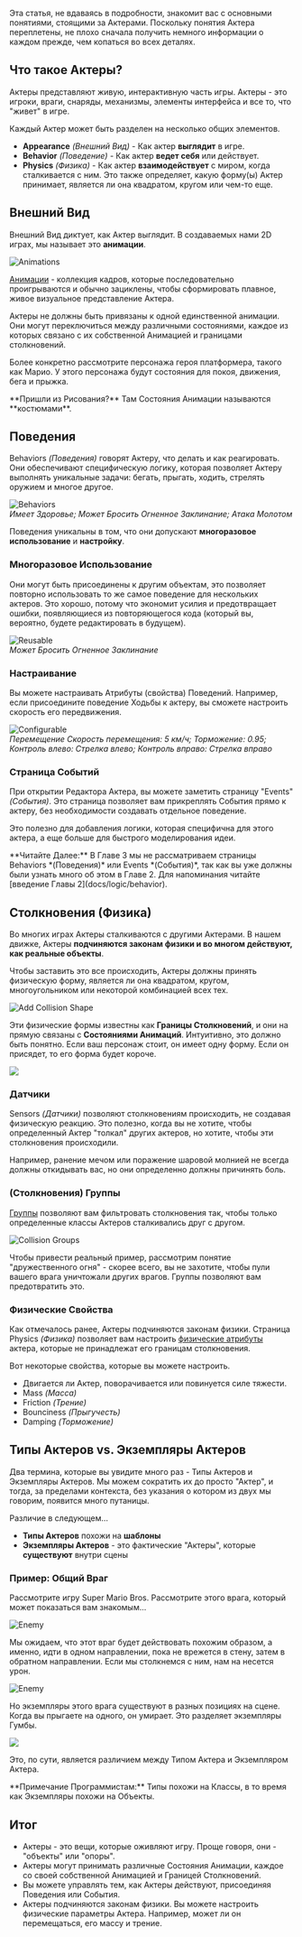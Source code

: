 Эта статья, не вдаваясь в подробности, знакомит вас с основными понятиями, стоящими за Актерами. Поскольку понятия Актера переплетены, не плохо сначала получить немного информации о каждом прежде, чем копаться во всех деталях.

## Что такое Актеры?

Актеры представляют живую, интерактивную часть игры. Актеры - это игроки, враги, снаряды, механизмы, элементы интерфейса и все то, что "живет" в игре.

Каждый Актер может быть разделен на несколько общих элементов.

* **Appearance** *(Внешний Вид)* - Как актер **выглядит** в игре.
* **Behavior** *(Поведение)* - Как актер **ведет себя** или действует.
* **Physics** *(Физика)* - Как актер **взаимодействует** с миром, когда сталкивается с ним. Это также определяет, какую форму(ы) Актер принимает, является ли она квадратом, кругом или чем-то еще.

## Внешний Вид

Внешний Вид диктует, как Актер выглядит. В создаваемых нами 2D играх, мы называет это **анимации**.

![Animations](http://static.stencyl.com/pedia2/ch3/animation/image21.png)

[Анимации](docs/actors/animations) - коллекция кадров, которые последовательно проигрываются и обычно зациклены, чтобы сформировать плавное, живое визуальное представление Актера.

Актеры не должны быть привязаны к одной единственной анимации. Они могут переключиться между различными состояниями, каждое из которых связано с их собственной Анимацией и границами столкновений.

Более конкретно рассмотрите персонажа героя платформера, такого как Марио. У этого персонажа будут состояния для покоя, движения, бега и прыжка.

<div class="note">
**Пришли из Рисования?** Там Состояния Анимации называются **костюмами**.
</div>

## Поведения

Behaviors *(Поведения)* говорят Актеру, что делать и как реагировать. Они обеспечивают специфическую логику, которая позволяет Актеру выполнять уникальные задачи: бегать, прыгать, ходить, стрелять оружием и многое другое.

![Behaviors](http://static.stencyl.com/pedia2/ch3/intro/image01.png)  
*Имеет Здоровье; Может Бросить Огненное Заклинание; Атака Молотом*

Поведения уникальны в том, что они допускают **многоразовое использование** и **настройку**.

### Многоразовое Использование
Они могут быть присоединены к другим объектам, это позволяет повторно использовать то же самое поведение для нескольких актеров. Это хорошо, потому что экономит усилия и предотвращает ошибки, появляющиеся из повторяющегося кода (который вы, вероятно, будете редактировать в будущем).

![Reusable](http://static.stencyl.com/pedia2/ch3/intro/image00.png)  
*Может Бросить Огненное Заклинание*

### Настраивание
Вы можете настраивать Атрибуты (свойства) Поведений. Например, если присоедините поведение Ходьбы к актеру, вы сможете настроить скорость его передвижения.

![Configurable](http://static.stencyl.com/pedia2/ch3/intro/image02.png)  
*Перемещение Скорость перемещения: 5 км/ч; Торможение: 0.95; Контроль влево: Стрелка влево; Контроль вправо: Стрелка вправо*

### Страница Событий
При открытии Редактора Актера, вы можете заметить страницу "Events" *(События)*. Это страница позволяет вам прикреплять События прямо к актеру, без необходимости создавать отдельное поведение.

Это полезно для добавления логики, которая специфична для этого актера, а еще больше для быстрого моделирования идеи.

<div class="note">
**Читайте Далее:** В Главе 3 мы не рассматриваем страницы Behaviors *(Поведения)* или Events *(События)*, так как вы уже должны были узнать много об этом в Главе 2. Для напоминания читайте [введение Главы 2](docs/logic/behavior).
</div>

## Столкновения (Физика)

Во многих играх Актеры сталкиваются с другими Актерами. В нашем движке, Актеры **подчиняются законам физики и во многом действуют, как реальные объекты**.

Чтобы заставить это все происходить, Актеры должны принять физическую форму, является ли она квадратом, кругом, многоугольником или некоторой комбинацией всех тех.

![Add Collision Shape](http://static.stencyl.com/pedia2/ch3/collisions/image01.png)

Эти физические формы известны как **Границы Столкновений**, и они на прямую связаны с **Состояниями Анимаций**. Интуитивно, это должно быть понятно. Если ваш персонаж стоит, он имеет одну форму. Если он присядет, то его форма будет короче.

![](http://static.stencyl.com/pedia2/ch3/intro/image03.png)

### Датчики
Sensors *(Датчики)* позволяют столкновениям происходить, не создавая физическую реакцию. Это полезно, когда вы не хотите, чтобы определенный Актер "толкал" других актеров, но хотите, чтобы эти столкновения происходили.

Например, ранение мечом или поражение шаровой молнией не всегда должны откидывать вас, но они определенно должны причинять боль.

### (Столкновения) Группы
[Группы](docs/actors/collisions_groups) позволяют вам фильтровать столкновения так, чтобы только определенные классы Актеров сталкивались друг с другом.

![Collision Groups](http://static.stencyl.com/help/images/CollisionGroupsIllustration2.png)

Чтобы привести реальный пример, рассмотрим понятие "дружественного огня" - скорее всего, вы не захотите, чтобы пули вашего врага уничтожали других врагов. Группы позволяют вам предотвратить это.

### Физические Свойства
Как отмечалось ранее, Актеры подчиняются законам физики. Страница Physics *(Физика)* позволяет вам настроить [физические атрибуты](docs/actors/physics) актера, которые не принадлежат его границам столкновения.

Вот некоторые свойства, которые вы можете настроить.

* Двигается ли Актер, поворачивается или повинуется силе тяжести.
* Mass *(Масса)*
* Friction *(Трение)*
* Bounciness *(Прыгучесть)*
* Damping *(Торможение)*

## Типы Актеров vs. Экземпляры Актеров

Два термина, которые вы увидите много раз - Типы Актеров и Экземпляры Актеров. Мы можем сократить их до просто "Актер", и тогда, за пределами контекста, без указания о котором из двух мы говорим, появится много путаницы.

Различие в следующем...

* **Типы Актеров** похожи на **шаблоны**
* **Экземпляры Актеров** - это фактические "Актеры", которые **существуют** внутри сцены

### Пример: Общий Враг
Рассмотрите игру Super Mario Bros. Рассмотрите этого врага, который может показаться вам знакомым...

![Enemy](http://static.stencyl.com/pedia2/ch3/intro/image04.png)

Мы ожидаем, что этот враг будет действовать похожим образом, а именно, идти в одном направлении, пока не врежется в стену, затем в обратном направлении. Если мы столкнемся с ним, нам на несется урон.

![Enemy](http://static.stencyl.com/pedia2/ch3/intro/image06.png)

Но экземпляры этого врага существуют в разных позициях на сцене. Когда вы прыгаете на одного, он умирает. Это разделяет экземпляры Гумбы.

![](http://static.stencyl.com/pedia2/ch3/intro/image05.png)

Это, по сути, является различием между Типом Актера и Экземпляром Актера.

<div class="note">
**Примечание Программистам:** Типы похожи на Классы, в то время как Экземпляры похожи на Объекты.
</div>

## Итог

* Актеры - это вещи, которые оживляют игру. Проще говоря, они - "объекты" или "опоры".
* Актеры могут принимать различные Состояния Анимации, каждое со своей собственной Анимацией и Границей Столкновений.
* Вы можете управлять тем, как Актеры действуют, присоединяя Поведения или События.
* Актеры подчиняются законам физики. Вы можете настроить физические параметры Актера. Например, может ли он перемещаться, его массу и трение.
